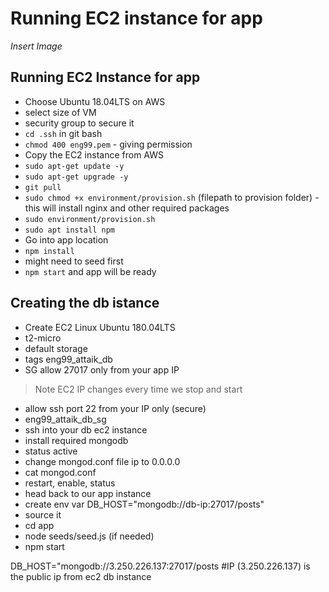 # Running EC2 instance for app

*Insert Image*

## Running EC2 Instance for app

- Choose Ubuntu 18.04LTS on AWS
- select size of VM
- security group to secure it
- `cd .ssh` in git bash
- `chmod 400 eng99.pem` - giving permission
- Copy the EC2 instance from AWS
- `sudo apt-get update -y`
- `sudo apt-get upgrade -y`
-	`git pull` <github URL>
-	`sudo chmod +x environment/provision.sh` (filepath to provision folder) - this will install nginx and other required packages
-	`sudo environment/provision.sh`
-	`sudo apt install npm`
-	Go into app location
- `npm install`
- might need to seed first 
-	`npm start` and app will be ready


## Creating the db istance
- Create EC2 Linux Ubuntu 180.04LTS
- t2-micro
- default storage 
- tags eng99_attaik_db
- SG allow 27017 only from your app IP
> Note EC2 IP changes every time we stop and start 
- allow ssh port 22 from your IP only (secure)
- eng99_attaik_db_sg
- ssh into your db ec2 instance 
- install required mongodb
- status active
- change mongod.conf file ip to 0.0.0.0
- cat mongod.conf
- restart, enable, status
- head back to our app instance
- create env var DB_HOST="mongodb://db-ip:27017/posts"
- source it
- cd app
- node seeds/seed.js (if needed)
- npm start


DB_HOST="mongodb://3.250.226.137:27017/posts  #IP (3.250.226.137) is the public ip from ec2 db instance 